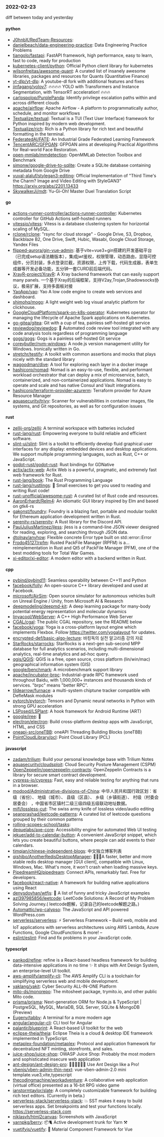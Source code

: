 ### 2022-02-23
diff between today and yesterday

#### python
* [J0hnbX/RedTeam-Resources](https://github.com/J0hnbX/RedTeam-Resources): 
* [danielbeach/data-engineering-practice](https://github.com/danielbeach/data-engineering-practice): Data Engineering Practice Problems
* [tiangolo/fastapi](https://github.com/tiangolo/fastapi): FastAPI framework, high performance, easy to learn, fast to code, ready for production
* [kubernetes-client/python](https://github.com/kubernetes-client/python): Official Python client library for kubernetes
* [wilsonfreitas/awesome-quant](https://github.com/wilsonfreitas/awesome-quant): A curated list of insanely awesome libraries, packages and resources for Quants (Quantitative Finance)
* [yt-dlp/yt-dlp](https://github.com/yt-dlp/yt-dlp): A youtube-dl fork with additional features and fixes
* [jinfagang/yolov7](https://github.com/jinfagang/yolov7): 🔥🔥🔥🔥 YOLO with Transformers and Instance Segmentation, with TensorRT acceleration! 🔥🔥🔥
* [carlospolop/PurplePanda](https://github.com/carlospolop/PurplePanda): Identify privilege escalation paths within and across different clouds
* [apache/airflow](https://github.com/apache/airflow): Apache Airflow - A platform to programmatically author, schedule, and monitor workflows
* [Textualize/textual](https://github.com/Textualize/textual): Textual is a TUI (Text User Interface) framework for Python inspired by modern web development.
* [Textualize/rich](https://github.com/Textualize/rich): Rich is a Python library for rich text and beautiful formatting in the terminal.
* [FederatedAI/FATE](https://github.com/FederatedAI/FATE): An Industrial Grade Federated Learning Framework
* [TencentARC/GFPGAN](https://github.com/TencentARC/GFPGAN): GFPGAN aims at developing Practical Algorithms for Real-world Face Restoration.
* [open-mmlab/mmdetection](https://github.com/open-mmlab/mmdetection): OpenMMLab Detection Toolbox and Benchmark
* [simonw/google-drive-to-sqlite](https://github.com/simonw/google-drive-to-sqlite): Create a SQLite database containing metadata from Google Drive
* [yuval-alaluf/stylegan3-editing](https://github.com/yuval-alaluf/stylegan3-editing): Official Implementation of "Third Time's the Charm? Image and Video Editing with StyleGAN3" https://arxiv.org/abs/2201.13433
* [SkywalkerJi/mdt](https://github.com/SkywalkerJi/mdt): Yu-Gi-Oh! Master Duel Translation Script

#### go
* [actions-runner-controller/actions-runner-controller](https://github.com/actions-runner-controller/actions-runner-controller): Kubernetes controller for GitHub Actions self-hosted runners
* [vitessio/vitess](https://github.com/vitessio/vitess): Vitess is a database clustering system for horizontal scaling of MySQL.
* [rclone/rclone](https://github.com/rclone/rclone): "rsync for cloud storage" - Google Drive, S3, Dropbox, Backblaze B2, One Drive, Swift, Hubic, Wasabi, Google Cloud Storage, Yandex Files
* [flipped-aurora/gin-vue-admin](https://github.com/flipped-aurora/gin-vue-admin): 基于vite+vue3+gin搭建的开发基础平台（已完成setup语法糖版本），集成jwt鉴权，权限管理，动态路由，显隐可控组件，分页封装，多点登录拦截，资源权限，上传下载，代码生成器，表单生成器等开发必备功能，五分钟一套CURD前后端代码。
* [XrayR-project/XrayR](https://github.com/XrayR-project/XrayR): A Xray backend framework that can easily support many panels. 一个基于Xray的后端框架，支持V2ay,Trojan,Shadowsocks协议，极易扩展，支持多面板对接
* [YaoApp/yao](https://github.com/YaoApp/yao): Yao A low code engine to create web services and dashboard.
* [shimohq/mogo](https://github.com/shimohq/mogo): A light weight web log visual analytic platform for clickhouse.
* [GoogleCloudPlatform/spark-on-k8s-operator](https://github.com/GoogleCloudPlatform/spark-on-k8s-operator): Kubernetes operator for managing the lifecycle of Apache Spark applications on Kubernetes.
* [go-gitea/gitea](https://github.com/go-gitea/gitea): Git with a cup of tea, painless self-hosted git service
* [reviewdog/reviewdog](https://github.com/reviewdog/reviewdog): 🐶 Automated code review tool integrated with any code analysis tools regardless of programming language
* [gogs/gogs](https://github.com/gogs/gogs): Gogs is a painless self-hosted Git service
* [coreybutler/nvm-windows](https://github.com/coreybutler/nvm-windows): A node.js version management utility for Windows. Ironically written in Go.
* [stretchr/testify](https://github.com/stretchr/testify): A toolkit with common assertions and mocks that plays nicely with the standard library
* [wagoodman/dive](https://github.com/wagoodman/dive): A tool for exploring each layer in a docker image
* [hashicorp/nomad](https://github.com/hashicorp/nomad): Nomad is an easy-to-use, flexible, and performant workload orchestrator that can deploy a mix of microservice, batch, containerized, and non-containerized applications. Nomad is easy to operate and scale and has native Consul and Vault integrations.
* [hashicorp/terraform-provider-azurerm](https://github.com/hashicorp/terraform-provider-azurerm): Terraform provider for Azure Resource Manager
* [aquasecurity/trivy](https://github.com/aquasecurity/trivy): Scanner for vulnerabilities in container images, file systems, and Git repositories, as well as for configuration issues

#### rust
* [zellij-org/zellij](https://github.com/zellij-org/zellij): A terminal workspace with batteries included
* [rust-lang/rust](https://github.com/rust-lang/rust): Empowering everyone to build reliable and efficient software.
* [slint-ui/slint](https://github.com/slint-ui/slint): Slint is a toolkit to efficiently develop fluid graphical user interfaces for any display: embedded devices and desktop applications. We support multiple programming languages, such as Rust, C++ or JavaScript.
* [godot-rust/godot-rust](https://github.com/godot-rust/godot-rust): Rust bindings for GDNative
* [actix/actix-web](https://github.com/actix/actix-web): Actix Web is a powerful, pragmatic, and extremely fast web framework for Rust.
* [rust-lang/book](https://github.com/rust-lang/book): The Rust Programming Language
* [rust-lang/rustlings](https://github.com/rust-lang/rustlings): 🦀 Small exercises to get you used to reading and writing Rust code!
* [rust-unofficial/awesome-rust](https://github.com/rust-unofficial/awesome-rust): A curated list of Rust code and resources.
* [AaronErhardt/Relm4](https://github.com/AaronErhardt/Relm4): An idiomatic GUI library inspired by Elm and based on gtk4-rs
* [gakonst/foundry](https://github.com/gakonst/foundry): Foundry is a blazing fast, portable and modular toolkit for Ethereum application development written in Rust.
* [serenity-rs/serenity](https://github.com/serenity-rs/serenity): A Rust library for the Discord API.
* [PaulJuliusMartinez/jless](https://github.com/PaulJuliusMartinez/jless): jless is a command-line JSON viewer designed for reading, exploring, and searching through JSON data.
* [dtolnay/anyhow](https://github.com/dtolnay/anyhow): Flexible concrete Error type built on std::error::Error
* [Frodo45127/rpfm](https://github.com/Frodo45127/rpfm): Rusted PackFile Manager (RPFM) is a... reimplementation in Rust and Qt5 of PackFile Manager (PFM), one of the best modding tools for Total War Games.
* [xi-editor/xi-editor](https://github.com/xi-editor/xi-editor): A modern editor with a backend written in Rust.

#### cpp
* [pybind/pybind11](https://github.com/pybind/pybind11): Seamless operability between C++11 and Python
* [facebook/folly](https://github.com/facebook/folly): An open-source C++ library developed and used at Facebook.
* [microsoft/AirSim](https://github.com/microsoft/AirSim): Open source simulator for autonomous vehicles built on Unreal Engine / Unity, from Microsoft AI & Research
* [deepmodeling/deepmd-kit](https://github.com/deepmodeling/deepmd-kit): A deep learning package for many-body potential energy representation and molecular dynamics
* [linyacool/WebServer](https://github.com/linyacool/WebServer): A C++ High Performance Web Server
* [CGAL/cgal](https://github.com/CGAL/cgal): The public CGAL repository, see the README below
* [facebook/yoga](https://github.com/facebook/yoga): Yoga is a cross-platform layout engine which implements Flexbox. Follow https://twitter.com/yogalayout for updates.
* [encrypted-def/basic-algo-lecture](https://github.com/encrypted-def/basic-algo-lecture): 바킹독의 실전 알고리즘 강의 자료
* [StarRocks/starrocks](https://github.com/StarRocks/starrocks): StarRocks is a next-gen sub-second MPP database for full analytics scenarios, including multi-dimensional analytics, real-time analytics and ad-hoc query.
* [qgis/QGIS](https://github.com/qgis/QGIS): QGIS is a free, open source, cross platform (lin/win/mac) geographical information system (GIS)
* [google/benchmark](https://github.com/google/benchmark): A microbenchmark support library
* [apache/incubator-brpc](https://github.com/apache/incubator-brpc): Industrial-grade RPC framework used throughout Baidu, with 1,000,000+ instances and thousands kinds of services. "brpc" means "better RPC".
* [tildearrow/furnace](https://github.com/tildearrow/furnace): a multi-system chiptune tracker compatible with DefleMask modules
* [pytorch/pytorch](https://github.com/pytorch/pytorch): Tensors and Dynamic neural networks in Python with strong GPU acceleration
* [LSPosed/LSPlant](https://github.com/LSPosed/LSPlant): A hook framework for Android Runtime (ART)
* [google/iree](https://github.com/google/iree): 👻
* [electron/electron](https://github.com/electron/electron): Build cross-platform desktop apps with JavaScript, HTML, and CSS
* [oneapi-src/oneTBB](https://github.com/oneapi-src/oneTBB): oneAPI Threading Building Blocks (oneTBB)
* [PointCloudLibrary/pcl](https://github.com/PointCloudLibrary/pcl): Point Cloud Library (PCL)

#### javascript
* [zadam/trilium](https://github.com/zadam/trilium): Build your personal knowledge base with Trilium Notes
* [aquasecurity/cloudsploit](https://github.com/aquasecurity/cloudsploit): Cloud Security Posture Management (CSPM)
* [OpenZeppelin/openzeppelin-contracts](https://github.com/OpenZeppelin/openzeppelin-contracts): OpenZeppelin Contracts is a library for secure smart contract development.
* [cypress-io/cypress](https://github.com/cypress-io/cypress): Fast, easy and reliable testing for anything that runs in a browser.
* [modood/Administrative-divisions-of-China](https://github.com/modood/Administrative-divisions-of-China): 中华人民共和国行政区划：省级（省份）、 地级（城市）、 县级（区县）、 乡级（乡镇街道）、 村级（村委会居委会） ，中国省市区镇村二级三级四级五级联动地址数据。
* [mifi/lossless-cut](https://github.com/mifi/lossless-cut): The swiss army knife of lossless video/audio editing
* [seanprashad/leetcode-patterns](https://github.com/seanprashad/leetcode-patterns): A curated list of leetcode questions grouped by their common patterns
* [rolling-scopes-school/tasks](https://github.com/rolling-scopes-school/tasks): 
* [dequelabs/axe-core](https://github.com/dequelabs/axe-core): Accessibility engine for automated Web UI testing
* [jekuer/add-to-calendar-button](https://github.com/jekuer/add-to-calendar-button): A convenient JavaScript snippet, which lets you create beautiful buttons, where people can add events to their calendars.
* [timqian/chinese-independent-blogs](https://github.com/timqian/chinese-independent-blogs): 中文独立博客列表
* [qishibo/AnotherRedisDesktopManager](https://github.com/qishibo/AnotherRedisDesktopManager): 🚀🚀🚀A faster, better and more stable redis desktop manager [GUI client], compatible with Linux, Windows, Mac. What's more, it won't crash when loading massive keys.
* [PipedreamHQ/pipedream](https://github.com/PipedreamHQ/pipedream): Connect APIs, remarkably fast. Free for developers.
* [facebook/react-native](https://github.com/facebook/react-native): A framework for building native applications using React
* [denysdovhan/wtfjs](https://github.com/denysdovhan/wtfjs): 🤪 A list of funny and tricky JavaScript examples
* [azl397985856/leetcode](https://github.com/azl397985856/leetcode): LeetCode Solutions: A Record of My Problem Solving Journey.( leetcode题解，记录自己的leetcode解题之路。)
* [Automattic/wp-calypso](https://github.com/Automattic/wp-calypso): The JavaScript and API powered WordPress.com
* [serverless/serverless](https://github.com/serverless/serverless): ⚡ Serverless Framework – Build web, mobile and IoT applications with serverless architectures using AWS Lambda, Azure Functions, Google CloudFunctions & more! –
* [eslint/eslint](https://github.com/eslint/eslint): Find and fix problems in your JavaScript code.

#### typescript
* [pankod/refine](https://github.com/pankod/refine): refine is a React-based headless framework for building data-intensive applications in no time ✨ It ships with Ant Design System, an enterprise-level UI toolkit.
* [aws-amplify/amplify-cli](https://github.com/aws-amplify/amplify-cli): The AWS Amplify CLI is a toolchain for simplifying serverless web and mobile development.
* [yaklang/yakit](https://github.com/yaklang/yakit): Cyber Security ALL-IN-ONE Platform
* [mito-ds/monorepo](https://github.com/mito-ds/monorepo): The mitosheet package, trymito.io, and other public Mito code.
* [prisma/prisma](https://github.com/prisma/prisma): Next-generation ORM for Node.js & TypeScript | PostgreSQL, MySQL, MariaDB, SQL Server, SQLite & MongoDB (Preview)
* [Eugeny/tabby](https://github.com/Eugeny/tabby): A terminal for a more modern age
* [angular/angular-cli](https://github.com/angular/angular-cli): CLI tool for Angular
* [palantir/blueprint](https://github.com/palantir/blueprint): A React-based UI toolkit for the web
* [eclipse-theia/theia](https://github.com/eclipse-theia/theia): Eclipse Theia is a cloud & desktop IDE framework implemented in TypeScript.
* [metaplex-foundation/metaplex](https://github.com/metaplex-foundation/metaplex): Protocol and application framework for decentralized NFT minting, storefronts, and sales.
* [juice-shop/juice-shop](https://github.com/juice-shop/juice-shop): OWASP Juice Shop: Probably the most modern and sophisticated insecure web application
* [ant-design/ant-design-pro](https://github.com/ant-design/ant-design-pro): 👨🏻‍💻👩🏻‍💻 Use Ant Design like a Pro!
* [vbenjs/vben-admin-thin-next](https://github.com/vbenjs/vben-admin-thin-next): vue-vben-admin-2.0 mini template.vue3,vite,typescript
* [thecodingmachine/workadventure](https://github.com/thecodingmachine/workadventure): A collaborative web application (virtual office) presented as a 16-bit RPG video game
* [ianstormtaylor/slate](https://github.com/ianstormtaylor/slate): A completely customizable framework for building rich text editors. (Currently in beta.)
* [serverless-stack/serverless-stack](https://github.com/serverless-stack/serverless-stack): 💥 SST makes it easy to build serverless apps. Set breakpoints and test your functions locally. https://serverless-stack.com
* [niklasvh/html2canvas](https://github.com/niklasvh/html2canvas): Screenshots with JavaScript
* [yarnpkg/berry](https://github.com/yarnpkg/berry): 📦🐈 Active development trunk for Yarn ⚒
* [vuetifyjs/vuetify](https://github.com/vuetifyjs/vuetify): 🐉 Material Component Framework for Vue
